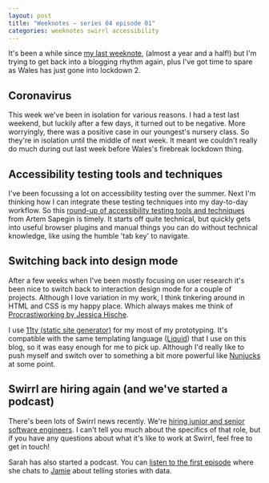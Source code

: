 ```yaml
---
layout: post
title: "Weeknotes – series 04 episode 01"
categories: weeknotes swirrl accessibility
---
```


<p class="lede">It's been a while since <a href="/blog/weeknotes-series-03-episode-05/">my last weeknote</a>, (almost a year and a half!) but I'm trying to get back into a blogging rhythm again, plus I've got time to spare as Wales has just gone into lockdown 2.</p>

## Coronavirus

This week we've been in isolation for various reasons. I had a test last weekend, but luckily after a few days, it turned out to be negative. More worryingly, there was a positive case in our youngest's nursery class. So they're in isolation until the middle of next week. It meant we couldn't really do much during out last week before Wales's firebreak lockdown thing.

## Accessibility testing tools and techniques

I've been focussing a lot on accessibility testing over the summer. Next I'm thinking how I can integrate these testing techniques into my day-to-day workflow. So this [round-up of accessibility testing tools and techniques](https://blog.sapegin.me/all/accessibility-testing/) from Artem Sapegin is timely. It starts off quite technical, but quickly gets into useful browser plugins and manual things you can do without technical knowledge, like using the humble 'tab key' to navigate.

## Switching back into design mode

After a few weeks when I've been mostly focusing on user research it's been nice to switch back to interaction design mode for a couple of projects. Although I love variation in my work, I think tinkering around in HTML and CSS is my happy place. Which always makes me think of [Procrastiworking by Jessica Hische](https://www.jessicahische.shop/product/procrastiworking-poster).

I use [11ty (static site generator)](https://www.11ty.dev/) for my most of my prototyping. It's compatible with the same templating language ([Liquid](https://shopify.github.io/liquid/)) that I use on this blog, so it was easy enough for me to pick up. Although I'd really like to push myself and switch over to something a bit more powerful like [Nunjucks](https://mozilla.github.io/nunjucks/) at some point.

## Swirrl are hiring again (and we've started a podcast)

There's been lots of Swirrl news recently. We're [hiring junior and senior software engineers](https://www.swirrl.com/hiring). I can't tell you much about the specifics of that role, but if you have any questions about what it's like to work at Swirrl, feel free to get in touch!

Sarah has also started a podcast. You can [listen to the first episode](https://audioboom.com/posts/7705341-jamie-whyte-why-i-care-about-telling-stories-with-data) where she chats to [Jamie](https://twitter.com/northernjamie) about telling stories with data.
